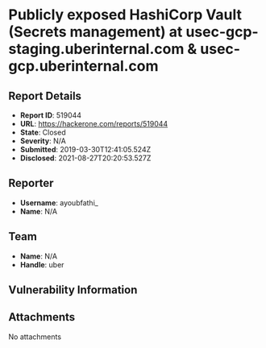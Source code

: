 # Publicly exposed HashiCorp Vault (Secrets management) at usec-gcp-staging.uberinternal.com & usec-gcp.uberinternal.com

## Report Details
- **Report ID**: 519044
- **URL**: https://hackerone.com/reports/519044
- **State**: Closed
- **Severity**: N/A
- **Submitted**: 2019-03-30T12:41:05.524Z
- **Disclosed**: 2021-08-27T20:20:53.527Z

## Reporter
- **Username**: ayoubfathi_
- **Name**: N/A

## Team
- **Name**: N/A
- **Handle**: uber

## Vulnerability Information


## Attachments
No attachments

